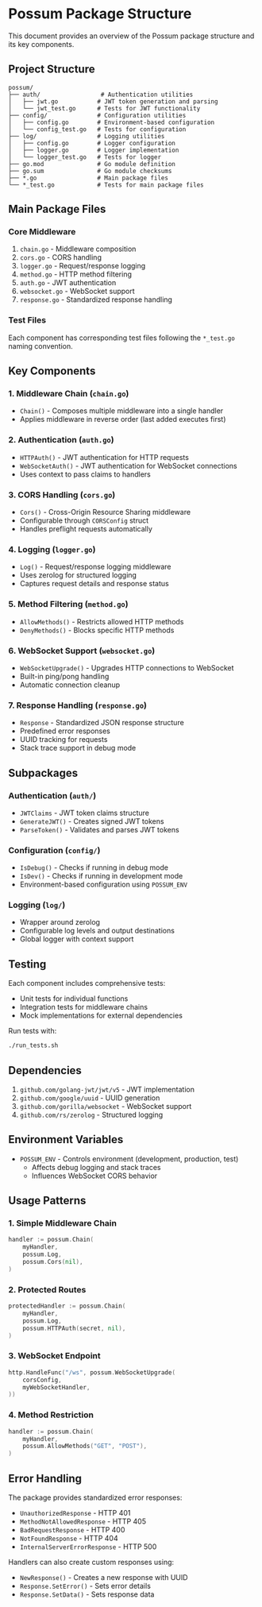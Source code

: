 # Possum Package Structure

This document provides an overview of the Possum package structure and its key components.

## Project Structure

```
possum/
├── auth/                 # Authentication utilities
│   ├── jwt.go           # JWT token generation and parsing
│   └── jwt_test.go      # Tests for JWT functionality
├── config/              # Configuration utilities
│   ├── config.go        # Environment-based configuration
│   └── config_test.go   # Tests for configuration
├── log/                 # Logging utilities
│   ├── config.go        # Logger configuration
│   ├── logger.go        # Logger implementation
│   └── logger_test.go   # Tests for logger
├── go.mod               # Go module definition
├── go.sum               # Go module checksums
├── *.go                 # Main package files
└── *_test.go            # Tests for main package files
```

## Main Package Files

### Core Middleware
1. `chain.go` - Middleware composition
2. `cors.go` - CORS handling
3. `logger.go` - Request/response logging
4. `method.go` - HTTP method filtering
5. `auth.go` - JWT authentication
6. `websocket.go` - WebSocket support
7. `response.go` - Standardized response handling

### Test Files
Each component has corresponding test files following the `*_test.go` naming convention.

## Key Components

### 1. Middleware Chain (`chain.go`)
- `Chain()` - Composes multiple middleware into a single handler
- Applies middleware in reverse order (last added executes first)

### 2. Authentication (`auth.go`)
- `HTTPAuth()` - JWT authentication for HTTP requests
- `WebSocketAuth()` - JWT authentication for WebSocket connections
- Uses context to pass claims to handlers

### 3. CORS Handling (`cors.go`)
- `Cors()` - Cross-Origin Resource Sharing middleware
- Configurable through `CORSConfig` struct
- Handles preflight requests automatically

### 4. Logging (`logger.go`)
- `Log()` - Request/response logging middleware
- Uses zerolog for structured logging
- Captures request details and response status

### 5. Method Filtering (`method.go`)
- `AllowMethods()` - Restricts allowed HTTP methods
- `DenyMethods()` - Blocks specific HTTP methods

### 6. WebSocket Support (`websocket.go`)
- `WebSocketUpgrade()` - Upgrades HTTP connections to WebSocket
- Built-in ping/pong handling
- Automatic connection cleanup

### 7. Response Handling (`response.go`)
- `Response` - Standardized JSON response structure
- Predefined error responses
- UUID tracking for requests
- Stack trace support in debug mode

## Subpackages

### Authentication (`auth/`)
- `JWTClaims` - JWT token claims structure
- `GenerateJWT()` - Creates signed JWT tokens
- `ParseToken()` - Validates and parses JWT tokens

### Configuration (`config/`)
- `IsDebug()` - Checks if running in debug mode
- `IsDev()` - Checks if running in development mode
- Environment-based configuration using `POSSUM_ENV`

### Logging (`log/`)
- Wrapper around zerolog
- Configurable log levels and output destinations
- Global logger with context support

## Testing

Each component includes comprehensive tests:
- Unit tests for individual functions
- Integration tests for middleware chains
- Mock implementations for external dependencies

Run tests with:
```bash
./run_tests.sh
```

## Dependencies

1. `github.com/golang-jwt/jwt/v5` - JWT implementation
2. `github.com/google/uuid` - UUID generation
3. `github.com/gorilla/websocket` - WebSocket support
4. `github.com/rs/zerolog` - Structured logging

## Environment Variables

- `POSSUM_ENV` - Controls environment (development, production, test)
  - Affects debug logging and stack traces
  - Influences WebSocket CORS behavior

## Usage Patterns

### 1. Simple Middleware Chain
```go
handler := possum.Chain(
    myHandler,
    possum.Log,
    possum.Cors(nil),
)
```

### 2. Protected Routes
```go
protectedHandler := possum.Chain(
    myHandler,
    possum.Log,
    possum.HTTPAuth(secret, nil),
)
```

### 3. WebSocket Endpoint
```go
http.HandleFunc("/ws", possum.WebSocketUpgrade(
    corsConfig, 
    myWebSocketHandler,
))
```

### 4. Method Restriction
```go
handler := possum.Chain(
    myHandler,
    possum.AllowMethods("GET", "POST"),
)
```

## Error Handling

The package provides standardized error responses:
- `UnauthorizedResponse` - HTTP 401
- `MethodNotAllowedResponse` - HTTP 405
- `BadRequestResponse` - HTTP 400
- `NotFoundResponse` - HTTP 404
- `InternalServerErrorResponse` - HTTP 500

Handlers can also create custom responses using:
- `NewResponse()` - Creates a new response with UUID
- `Response.SetError()` - Sets error details
- `Response.SetData()` - Sets response data